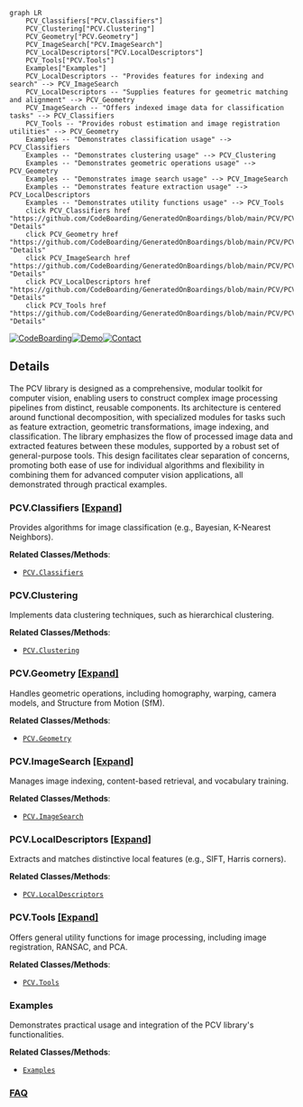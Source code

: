 ```mermaid
graph LR
    PCV_Classifiers["PCV.Classifiers"]
    PCV_Clustering["PCV.Clustering"]
    PCV_Geometry["PCV.Geometry"]
    PCV_ImageSearch["PCV.ImageSearch"]
    PCV_LocalDescriptors["PCV.LocalDescriptors"]
    PCV_Tools["PCV.Tools"]
    Examples["Examples"]
    PCV_LocalDescriptors -- "Provides features for indexing and search" --> PCV_ImageSearch
    PCV_LocalDescriptors -- "Supplies features for geometric matching and alignment" --> PCV_Geometry
    PCV_ImageSearch -- "Offers indexed image data for classification tasks" --> PCV_Classifiers
    PCV_Tools -- "Provides robust estimation and image registration utilities" --> PCV_Geometry
    Examples -- "Demonstrates classification usage" --> PCV_Classifiers
    Examples -- "Demonstrates clustering usage" --> PCV_Clustering
    Examples -- "Demonstrates geometric operations usage" --> PCV_Geometry
    Examples -- "Demonstrates image search usage" --> PCV_ImageSearch
    Examples -- "Demonstrates feature extraction usage" --> PCV_LocalDescriptors
    Examples -- "Demonstrates utility functions usage" --> PCV_Tools
    click PCV_Classifiers href "https://github.com/CodeBoarding/GeneratedOnBoardings/blob/main/PCV/PCV_Classifiers.md" "Details"
    click PCV_Geometry href "https://github.com/CodeBoarding/GeneratedOnBoardings/blob/main/PCV/PCV_Geometry.md" "Details"
    click PCV_ImageSearch href "https://github.com/CodeBoarding/GeneratedOnBoardings/blob/main/PCV/PCV_ImageSearch.md" "Details"
    click PCV_LocalDescriptors href "https://github.com/CodeBoarding/GeneratedOnBoardings/blob/main/PCV/PCV_LocalDescriptors.md" "Details"
    click PCV_Tools href "https://github.com/CodeBoarding/GeneratedOnBoardings/blob/main/PCV/PCV_Tools.md" "Details"
```

[![CodeBoarding](https://img.shields.io/badge/Generated%20by-CodeBoarding-9cf?style=flat-square)](https://github.com/CodeBoarding/GeneratedOnBoardings)[![Demo](https://img.shields.io/badge/Try%20our-Demo-blue?style=flat-square)](https://www.codeboarding.org/demo)[![Contact](https://img.shields.io/badge/Contact%20us%20-%20contact@codeboarding.org-lightgrey?style=flat-square)](mailto:contact@codeboarding.org)

## Details

The PCV library is designed as a comprehensive, modular toolkit for computer vision, enabling users to construct complex image processing pipelines from distinct, reusable components. Its architecture is centered around functional decomposition, with specialized modules for tasks such as feature extraction, geometric transformations, image indexing, and classification. The library emphasizes the flow of processed image data and extracted features between these modules, supported by a robust set of general-purpose tools. This design facilitates clear separation of concerns, promoting both ease of use for individual algorithms and flexibility in combining them for advanced computer vision applications, all demonstrated through practical examples.

### PCV.Classifiers [[Expand]](./PCV_Classifiers.md)
Provides algorithms for image classification (e.g., Bayesian, K-Nearest Neighbors).


**Related Classes/Methods**:

- <a href="https://github.com/jesolem/PCV/blob/master/PCV/classifiers/" target="_blank" rel="noopener noreferrer">`PCV.Classifiers`</a>


### PCV.Clustering
Implements data clustering techniques, such as hierarchical clustering.


**Related Classes/Methods**:

- <a href="https://github.com/jesolem/PCV/blob/master/PCV/clustering/" target="_blank" rel="noopener noreferrer">`PCV.Clustering`</a>


### PCV.Geometry [[Expand]](./PCV_Geometry.md)
Handles geometric operations, including homography, warping, camera models, and Structure from Motion (SfM).


**Related Classes/Methods**:

- <a href="https://github.com/jesolem/PCV/blob/master/PCV/geometry/" target="_blank" rel="noopener noreferrer">`PCV.Geometry`</a>


### PCV.ImageSearch [[Expand]](./PCV_ImageSearch.md)
Manages image indexing, content-based retrieval, and vocabulary training.


**Related Classes/Methods**:

- <a href="https://github.com/jesolem/PCV/blob/master/PCV/imagesearch/" target="_blank" rel="noopener noreferrer">`PCV.ImageSearch`</a>


### PCV.LocalDescriptors [[Expand]](./PCV_LocalDescriptors.md)
Extracts and matches distinctive local features (e.g., SIFT, Harris corners).


**Related Classes/Methods**:

- <a href="https://github.com/jesolem/PCV/blob/master/PCV/localdescriptors/" target="_blank" rel="noopener noreferrer">`PCV.LocalDescriptors`</a>


### PCV.Tools [[Expand]](./PCV_Tools.md)
Offers general utility functions for image processing, including image registration, RANSAC, and PCA.


**Related Classes/Methods**:

- <a href="https://github.com/jesolem/PCV/blob/master/PCV/tools/" target="_blank" rel="noopener noreferrer">`PCV.Tools`</a>


### Examples
Demonstrates practical usage and integration of the PCV library's functionalities.


**Related Classes/Methods**:

- <a href="https://github.com/jesolem/PCV/blob/master/examples/" target="_blank" rel="noopener noreferrer">`Examples`</a>




### [FAQ](https://github.com/CodeBoarding/GeneratedOnBoardings/tree/main?tab=readme-ov-file#faq)